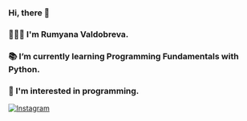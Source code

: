    ### Hi, there 👋

### 💁🏻‍♀️ I'm Rumyana Valdobreva.
### 📚 I’m currently learning Programming Fundamentals with Python.
### 🤩 I'm interested in programming.

[![Instagram](https://img.shields.io/badge/-Instagram-e4405f?style=flat-square&logo=Instagram&logoColor=white)](https://www.instagram.com/rumyana.iw/)
<!--

**RumyanaValdobreva/RumyanaValdobreva** is a ✨ _special_ ✨ repository because its `README.md` (this file) appears on your GitHub profile.

Here are some ideas to get you started:

- 🔭 I’m currently working on ...
- 🌱 I’m currently learning ...
- 👯 I’m looking to collaborate on ...
- 🤔 I’m looking for help with ...
- 💬 Ask me about ...
- 📫 How to reach me: ...
- 😄 Pronouns: ...
- ⚡ Fun fact: ...
-->
